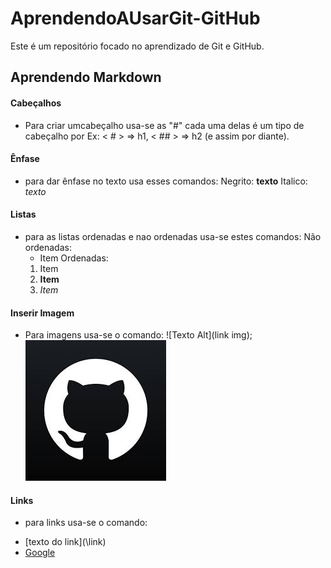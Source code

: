# AprendendoAUsarGit-GitHub

Este é um repositório focado no aprendizado de Git e GitHub.

## Aprendendo Markdown

#### Cabeçalhos

- Para criar umcabeçalho usa-se as "#" cada uma delas é um tipo de cabeçalho
  por Ex:  < # > => h1, < ## > => h2 (e assim por diante).
 
 #### Ênfase

- para dar ênfase no texto usa esses comandos:
  Negrito:  **texto**
  Italico:  *texto*

#### Listas

- para as listas ordenadas e nao ordenadas usa-se estes comandos:
  Não ordenadas:
  * Item
  Ordenadas:
  1. Item
  2. **Item**
  3. *Item*

#### Inserir Imagem

- Para imagens usa-se o comando:
  ![Texto Alt](link img);
![gitHubImage](./Img/GitHubIMG.jpeg)

#### Links

- para links usa-se o comando:
* \[texto do link\](\link\)
* [Google](google.com)




